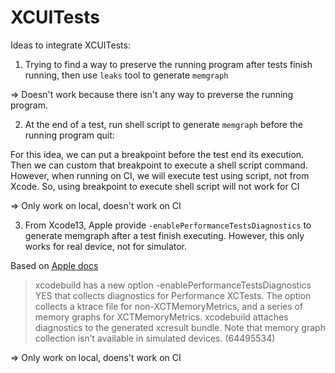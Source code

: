 
# XCUITests

Ideas to integrate XCUITests:

1. Trying to find a way to preserve the running program after tests finish running, then use `leaks` tool to generate `memgraph`

=> Doesn't work because there isn't any way to preverse the running program.

2. At the end of a test, run shell script to generate `memgraph` before the running program quit:

For this idea, we can put a breakpoint before the test end its execution. Then we can custom that breakpoint to execute a shell script command.   
However, when running on CI, we will execute test using script, not from Xcode. So, using breakpoint to execute shell script will not work for CI

=> Only work on local, doesn't work on CI

3. From Xcode13, Apple provide `-enablePerformanceTestsDiagnostics` to generate memgraph after a test finish executing. However, this only works for real device, not for simulator.

Based on [Apple docs](https://developer.apple.com/documentation/xcode-release-notes/xcode-13-release-notes)

> xcodebuild has a new option -enablePerformanceTestsDiagnostics YES that collects diagnostics for Performance XCTests. The option collects a ktrace file for non-XCTMemoryMetrics, and a series of memory graphs for XCTMemoryMetrics. xcodebuild attaches diagnostics to the generated xcresult bundle. Note that memory graph collection isn’t available in simulated devices. (64495534)

=> Only work on local, doens't work on CI

